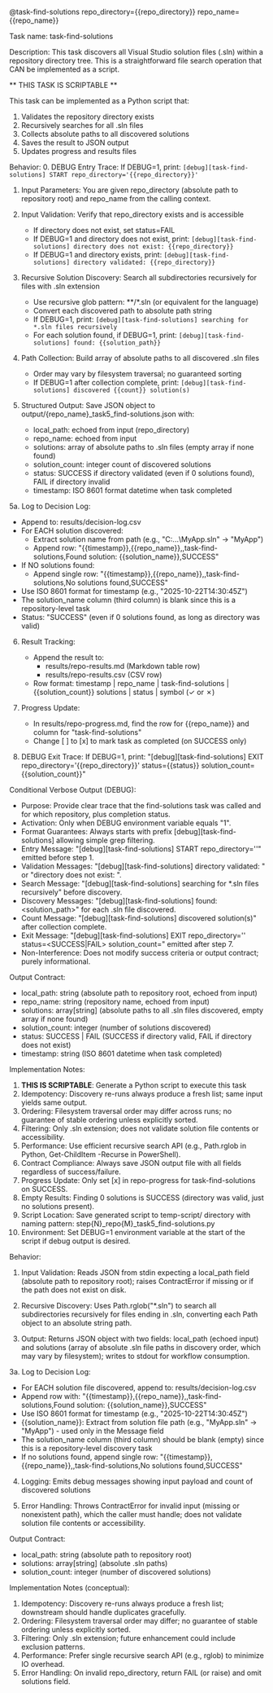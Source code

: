 @task-find-solutions repo_directory={{repo_directory}} repo_name={{repo_name}}

Task name: task-find-solutions

Description:
This task discovers all Visual Studio solution files (.sln) within a repository directory tree. This is a straightforward file search operation that CAN be implemented as a script.

** THIS TASK IS SCRIPTABLE **

This task can be implemented as a Python script that:
1. Validates the repository directory exists
2. Recursively searches for all .sln files
3. Collects absolute paths to all discovered solutions
4. Saves the result to JSON output
5. Updates progress and results files

Behavior:
0. DEBUG Entry Trace: If DEBUG=1, print: `[debug][task-find-solutions] START repo_directory='{{repo_directory}}'`

1. Input Parameters: You are given repo_directory (absolute path to repository root) and repo_name from the calling context.

2. Input Validation: Verify that repo_directory exists and is accessible
   - If directory does not exist, set status=FAIL
   - If DEBUG=1 and directory does not exist, print: `[debug][task-find-solutions] directory does not exist: {{repo_directory}}`
   - If DEBUG=1 and directory exists, print: `[debug][task-find-solutions] directory validated: {{repo_directory}}`

3. Recursive Solution Discovery: Search all subdirectories recursively for files with .sln extension
   - Use recursive glob pattern: **/*.sln (or equivalent for the language)
   - Convert each discovered path to absolute path string
   - If DEBUG=1, print: `[debug][task-find-solutions] searching for *.sln files recursively`
   - For each solution found, if DEBUG=1, print: `[debug][task-find-solutions] found: {{solution_path}}`

4. Path Collection: Build array of absolute paths to all discovered .sln files
   - Order may vary by filesystem traversal; no guaranteed sorting
   - If DEBUG=1 after collection complete, print: `[debug][task-find-solutions] discovered {{count}} solution(s)`

5. Structured Output: Save JSON object to output/{repo_name}_task5_find-solutions.json with:
   - local_path: echoed from input (repo_directory)
   - repo_name: echoed from input
   - solutions: array of absolute paths to .sln files (empty array if none found)
   - solution_count: integer count of discovered solutions
   - status: SUCCESS if directory validated (even if 0 solutions found), FAIL if directory invalid
   - timestamp: ISO 8601 format datetime when task completed

5a. Log to Decision Log:
   - Append to: results/decision-log.csv
   - For EACH solution discovered:
     * Extract solution name from path (e.g., "C:\...\MyApp.sln" → "MyApp")
     * Append row: "{{timestamp}},{{repo_name}},,task-find-solutions,Found solution: {{solution_name}},SUCCESS"
   - If NO solutions found:
     * Append single row: "{{timestamp}},{{repo_name}},,task-find-solutions,No solutions found,SUCCESS"
   - Use ISO 8601 format for timestamp (e.g., "2025-10-22T14:30:45Z")
   - The solution_name column (third column) is blank since this is a repository-level task
   - Status: "SUCCESS" (even if 0 solutions found, as long as directory was valid)

6. Result Tracking:
   - Append the result to:
     - results/repo-results.md (Markdown table row)
     - results/repo-results.csv (CSV row)
   - Row format: timestamp | repo_name | task-find-solutions | {{solution_count}} solutions | status | symbol (✓ or ✗)

7. Progress Update:
   - In results/repo-progress.md, find the row for {{repo_name}} and column for "task-find-solutions"
   - Change [ ] to [x] to mark task as completed (on SUCCESS only)

8. DEBUG Exit Trace: If DEBUG=1, print:
   "[debug][task-find-solutions] EXIT repo_directory='{{repo_directory}}' status={{status}} solution_count={{solution_count}}"

Conditional Verbose Output (DEBUG):
- Purpose: Provide clear trace that the find-solutions task was called and for which repository, plus completion status.
- Activation: Only when DEBUG environment variable equals "1".
- Format Guarantees: Always starts with prefix [debug][task-find-solutions] allowing simple grep filtering.
- Entry Message: "[debug][task-find-solutions] START repo_directory='<path>'" emitted before step 1.
- Validation Messages: "[debug][task-find-solutions] directory validated: <path>" or "directory does not exist: <path>".
- Search Message: "[debug][task-find-solutions] searching for *.sln files recursively" before discovery.
- Discovery Messages: "[debug][task-find-solutions] found: <solution_path>" for each .sln file discovered.
- Count Message: "[debug][task-find-solutions] discovered <N> solution(s)" after collection complete.
- Exit Message: "[debug][task-find-solutions] EXIT repo_directory='<path>' status=<SUCCESS|FAIL> solution_count=<N>" emitted after step 7.
- Non-Interference: Does not modify success criteria or output contract; purely informational.

Output Contract:
- local_path: string (absolute path to repository root, echoed from input)
- repo_name: string (repository name, echoed from input)
- solutions: array[string] (absolute paths to all .sln files discovered, empty array if none found)
- solution_count: integer (number of solutions discovered)
- status: SUCCESS | FAIL (SUCCESS if directory valid, FAIL if directory does not exist)
- timestamp: string (ISO 8601 datetime when task completed)

Implementation Notes:
1. **THIS IS SCRIPTABLE**: Generate a Python script to execute this task
2. Idempotency: Discovery re-runs always produce a fresh list; same input yields same output.
3. Ordering: Filesystem traversal order may differ across runs; no guarantee of stable ordering unless explicitly sorted.
4. Filtering: Only .sln extension; does not validate solution file contents or accessibility.
5. Performance: Use efficient recursive search API (e.g., Path.rglob in Python, Get-ChildItem -Recurse in PowerShell).
6. Contract Compliance: Always save JSON output file with all fields regardless of success/failure.
7. Progress Update: Only set [x] in repo-progress for task-find-solutions on SUCCESS.
8. Empty Results: Finding 0 solutions is SUCCESS (directory was valid, just no solutions present).
9. Script Location: Save generated script to temp-script/ directory with naming pattern: step{N}_repo{M}_task5_find-solutions.py
10. Environment: Set DEBUG=1 environment variable at the start of the script if debug output is desired.

Behavior:

1. Input Validation: Reads JSON from stdin expecting a local_path field (absolute path to repository root); raises ContractError if missing or if the path does not exist on disk.

2. Recursive Discovery: Uses Path.rglob("*.sln") to search all subdirectories recursively for files ending in .sln, converting each Path object to an absolute string path.

3. Output: Returns JSON object with two fields: local_path (echoed input) and solutions (array of absolute .sln file paths in discovery order, which may vary by filesystem); writes to stdout for workflow consumption.

3a. Log to Decision Log:
   - For EACH solution file discovered, append to: results/decision-log.csv
   - Append row with: "{{timestamp}},{{repo_name}},,task-find-solutions,Found solution: {{solution_name}},SUCCESS"
   - Use ISO 8601 format for timestamp (e.g., "2025-10-22T14:30:45Z")
   - {{solution_name}}: Extract from solution file path (e.g., "MyApp.sln" → "MyApp") - used only in the Message field
   - The solution_name column (third column) should be blank (empty) since this is a repository-level discovery task
   - If no solutions found, append single row: "{{timestamp}},{{repo_name}},,task-find-solutions,No solutions found,SUCCESS"

4. Logging: Emits debug messages showing input payload and count of discovered solutions

5. Error Handling: Throws ContractError for invalid input (missing or nonexistent path), which the caller must handle; does not validate solution file contents or accessibility.

Output Contract:
- local_path: string (absolute path to repository root)
- solutions: array[string] (absolute .sln paths)
- solution_count: integer (number of discovered solutions)

Implementation Notes (conceptual):
1. Idempotency: Discovery re-runs always produce a fresh list; downstream should handle duplicates gracefully.
2. Ordering: Filesystem traversal order may differ; no guarantee of stable ordering unless explicitly sorted.
3. Filtering: Only .sln extension; future enhancement could include exclusion patterns.
4. Performance: Prefer single recursive search API (e.g., rglob) to minimize IO overhead.
5. Error Handling: On invalid repo_directory, return FAIL (or raise) and omit solutions field.


